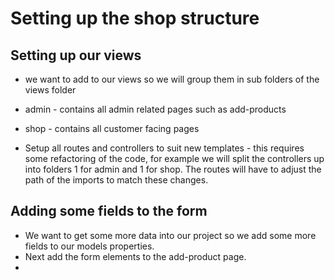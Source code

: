 # Setting up the shop structure

## Setting up our views

+   we want to add to our views so we will group them in sub folders of the views folder
+   admin - contains all admin related pages such as add-products
+   shop - contains all customer facing pages

+   Setup all routes and controllers to suit new templates - this requires some refactoring of the code, for example we will split the controllers up into folders 1 for admin and 1 for shop. The routes will have to adjust the path of the imports to match these changes.

## Adding some fields to the form

+   We want to get some more data into our project so we add some more fields to our models properties.
+   Next add the form elements to the add-product page.
+   
